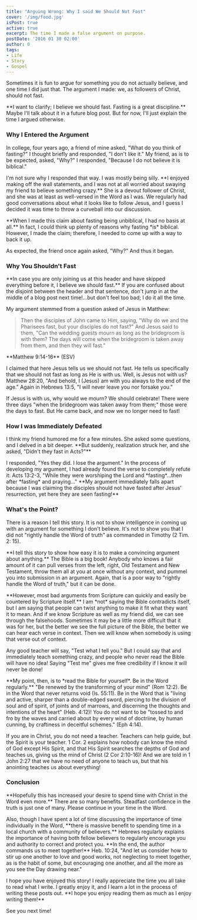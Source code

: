 ```yaml
---
title: "Arguing Wrong: Why I said We Should Not Fast"
cover: '/img/food.jpg'
isPost: true
active: true
excerpt: The time I made a false argument on purpose.
postDate: '2016 01 30 02:00'
author: 0
tags:
- Life
- Story
- Gospel
---
```


<p>
    Sometimes it is fun to argue for something you do not actually believe, and one time I did just that.
    The argument I made: we, as followers of Christ, should not fast.
</p>
<p>
    **I want to clarify; I believe we should fast. Fasting is a great discipline.** Maybe
    I'll talk about it in a future blog post. But for now, I'll just explain the time I argued otherwise.
</p>
<h3>Why I Entered the Argument</h3>
<p>
    In college, four years ago, a friend of mine asked, "What do you think of fasting?"
    I thought briefly and responded, "I don't like it." My friend, as is to be expected, asked, "Why?" I responded, 
    "Because I do not believe it is biblical."
</p>
<p>
    I'm not sure why I responded that way. I was mostly being silly. **I enjoyed making off the wall statements,
    and I was not at all worried about swaying my friend to believe something crazy.** She is a devout
    follower of Christ, and she was at least as well-versed in the Word as I was. We regularly had
    good conversations about what it looks like to follow Jesus, and I guess I decided it was time to throw a curveball
    into our discussion.
</p>
<p>
    **When I made this claim about fasting being unbiblical, I had no basis at all.** 
    In fact, I could think up plenty of reasons why fasting *is* biblical. However, I made the claim;
    therefore, I needed to come up with a way to back it up.
</p>
<p>
    As expected, the friend once again asked, "Why?" And thus it began.
</p>
<h3>Why You Shouldn't Fast</h3>
<p>
    **In case you are only joining us at this header and have skipped everything before it, I believe we should fast.**
    If you are confused about the disjoint between the header and that sentence, don't jump in at the middle of a 
    blog post next time!...but don't feel too bad; I do it all the time.
</p>
<p>
    My argument stemmed from a question asked of Jesus in Matthew:
</p>
<blockquote>
    <p>
        Then the disciples of John came to Him, saying, "Why do we and the Pharisees fast, but your
        disciples do not fast?" And Jesus said to them, "Can the wedding guests mourn as long as
        the bridegroom is with them? The days will come when the bridegroom is taken away from them, and then they will fast."
    </p>
</blockquote>
<p>
    **Matthew 9:14-16** (ESV)
</p>
<p>
    I claimed that here Jesus tells us we should not fast. He tells us specifically that we should not fast
    as long as He is with us. Well, is Jesus not with us? Matthew 28:20, "And behold, I (Jesus) am with you always to the end of the age."
    Again in Hebrews 13:5, "I will never leave you nor forsake you."
</p>
<p>
    If Jesus is with us, why would we mourn? We should celebrate! There were three days "when the bridegroom was taken away from them;"
    those were the days to fast. But He came back, and now we no longer need to fast!
</p>
<h3>How I was Immediately Defeated</h3>
<p>
    I think my friend humored me for a few minutes. She asked some questions, and I delved in a bit deeper. **But suddenly,
    realization struck her, and she asked, "Didn't they fast in Acts?"**
</p>
<p>
    I responded, "Yes they did. I lose the argument." In the process of developing my argument, 
    I had already found the verse to completely refute it: Acts 13:2-3,
    "While they were worshiping the Lord and *fasting*...then after *fasting* and praying..." **My argument
    immediately falls apart because I was claiming the disciples should not have fasted after Jesus' resurrection,
    yet here they are seen fasting!**
</p>
<h3>What's the Point?</h3>
<p>
    There is a reason I tell this story. It is not to show intelligence in coming up with an argument for something
    I don't believe. It's not to show you that I did not "rightly handle the Word of truth" as commanded in
    Timothy (2 Tim. 2: 15).
</p>
<p>
    **I tell this story to show how easy it is to make a convincing argument about anything.**
    The Bible is a big book! Anybody who knows a fair amount of it can pull verses from the left, right, Old Testament
    and New Testament, throw them all at you at once without any context, and pummel you into submission in an argument.
    Again, that is a poor way to "rightly handle the Word of truth," but it can be done.
</p>
<p>
    **However, most bad arguments from Scripture can quickly and easily be countered by Scripture itself.** I am *not* saying
    the Bible contradicts itself, but I am saying that people can twist anything to make it fit what they want it to mean.
    And if we know Scripture as well as my friend did, we can see through the falsehoods. Sometimes it may be a little
    more difficult that it was for her, but the better we see the full picture of the Bible, the better we can
    hear each verse in context. Then we will know when somebody is using that verse out of context.
</p>
<p>
    Any good teacher will say, "Test what I tell you."
    But I could say that and immediately teach something crazy, and people who never read the Bible
    will have no idea! Saying "Test me" gives me free credibility if I know it will never be done! 
</p>
<p>
    **My point, then, is to *read the Bible for yourself*. Be in the Word regularly.** "Be renewed by the transforming of your mind" (Rom 12:2).
    Be in the Word that never returns void (Is. 55:11). Be in the Word that is "living and active, sharper than a double-edged sword,
    piercing to the division of soul and of spirit, of joints and of marrows, and discerning the thoughts and intentions of the heart" (Heb. 4:12)!
    You do not want to be "tossed to and fro by the waves and carried about by every wind of doctriine, by human cunning,
    by craftiness in deceitful schemes." (Eph 4:14).
</p>
<p>
    If you are in Christ, you do not need a teacher. Teachers can help guide, but the Spirit is your teacher. 1 Cor. 2 explains
    how nobody can know the mind of God except His Spirit, and that His Spirit searches the depths of God and teaches us, giving
    us the mind of Christ (2 Cor 2:10-16)! And we are told in 1 John 2:27 that we have no need of anyone to teach us, but that
    his anointing teaches us about everything!
</p>
<h3>Conclusion</h3>
<p>
    **Hopefully this has increased your desire to spend time with Christ in the Word even more.** There are so many benefits. Steadfast confidence 
    in the truth is just one of many. Please continue in your time in the Word.
</p>
<p>
    Also, though I have spent a lot of time discussing the importance of time individually in the Word, **there is massive benefit
    to spending time in a local church with a community of believers.** Hebrews regularly explains the importance of having both
    fellow believers to regularly encourage you and authority to correct and protect you. **In the end, the author commands
    us to meet together!** Heb. 10:24, "And let us consider how to stir up one another to love and good works, not neglecting
    to meet together, as is the habit of some, but encouraging one another, and all the more as you see the Day drawing near."
</p>
<p>
    I hope you have enjoyed this story! I really appreciate the time you all take to read what I write. I greatly enjoy it, and I learn a lot
    in the process of writing these posts out. **I hope you enjoy reading them as much as I enjoy writing them!**
</p>
<p>
    See you next time!
</p>